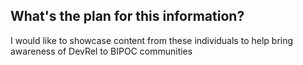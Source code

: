 ## What's the plan for this information?

I would like to showcase content from these individuals to help bring awareness of DevRel to BIPOC communities 

